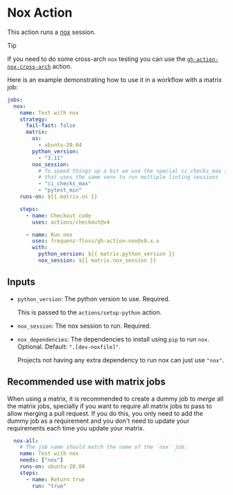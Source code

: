 # Nox Action

This action runs a [nox](https://github.com/wntrblm/nox/) session.

> [!TIP]
> If you need to do some cross-arch `nox` testing you can use the
> [`gh-action-nox-cross-arch`](https://github.com/frequenz-floss/gh-action-nox-cross-arch)
> action.

Here is an example demonstrating how to use it in a workflow with a matrix job:

```yaml
jobs:
  nox:
    name: Test with nox
    strategy:
      fail-fast: false
      matrix:
        os:
          - ubuntu-20.04
        python_version:
          - "3.11"
        nox_session:
          # To speed things up a bit we use the special ci_checks_max session
          # that uses the same venv to run multiple linting sessions
          - "ci_checks_max"
          - "pytest_min"
    runs-on: ${{ matrix.os }}

    steps:
      - name: Checkout code
        uses: actions/checkout@v4

      - name: Run nox
        uses: frequenz-floss/gh-action-nox@v0.x.x
        with:
          python_version: ${{ matrix.python_version }}
          nox_session: ${{ matrix.nox_session }}
```

## Inputs

* `python_version`: The python version to use. Required.

  This is passed to the `actions/setup-python` action.

* `nox_session`: The nox session to run. Required.

* `nox_dependencies`: The dependencies to install using `pip` to run `nox`.
  Optional. Default: `".[dev-noxfile]"`.

  Projects not having any extra dependency to run nox can just use `"nox"`.

## Recommended use with matrix jobs

When using a matrix, it is recommended to create a dummy job to *merge* all the
matrix jobs, specially if you want to require all matrix jobs to pass to allow
merging a pull request. If you do this, you only need to add the dummy job as
a requirement and you don't need to update your requirements each time you
update your matrix.

```yaml
  nox-all:
    # The job name should match the name of the `nox` job.
    name: Test with nox
    needs: ["nox"]
    runs-on: ubuntu-20.04
    steps:
      - name: Return true
        run: "true"
```
